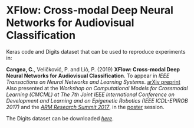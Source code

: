 # XFlow: Cross-modal Deep Neural Networks for Audiovisual Classification

Keras code and Digits dataset that can be used to reproduce experiments in:

**Cangea, C.**, Veličković, P. and Liò, P. (2019) **XFlow: Cross-modal Deep Neural Networks for Audiovisual Classification**. To appear in *IEEE Transactions on Neural Networks and Learning Systems*. [arXiv preprint](https://arxiv.org/abs/1709.00572) Also presented at the *Workshop on Computational Models for Crossmodal Learning (CMCML) at The 7th Joint IEEE International Conference on Development and Learning and on Epigenetic Robotics (IEEE ICDL-EPIROB 2017)* and the [*ARM Research Summit 2017*](https://developer.arm.com/research/summit/previous-summits/2017/speakers), in the [poster](http://www.cl.cam.ac.uk/~ccc53/files/posterXFlow_A1.pdf) session.

The Digits dataset can be downloaded [*here*](https://www.cl.cam.ac.uk/~ccc53/files/digits.tar.gz).
